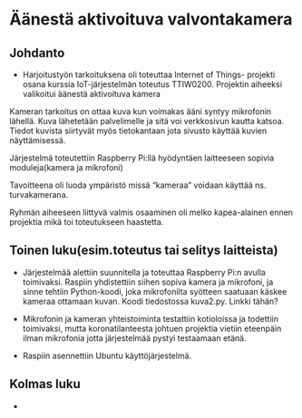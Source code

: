 # Äänestä aktivoituva valvontakamera

## Johdanto

- Harjoitustyön tarkoituksena oli toteuttaa Internet of Things- projekti osana kurssia IoT-järjestelmän toteutus TTIW0200. Projektin aiheeksi valikoitui äänestä aktivoituva kamera 

Kameran tarkoitus on ottaa kuva kun voimakas ääni syntyy mikrofonin lähellä. Kuva lähetetään palvelimelle ja sitä voi verkkosivun kautta katsoa. Tiedot kuvista siirtyvät myös tietokantaan jota sivusto käyttää kuvien näyttämisessä. 

Järjestelmä toteutettiin Raspberry Pi:llä hyödyntäen laitteeseen sopivia moduleja(kamera ja mikrofoni) 

Tavoitteena oli luoda ympäristö missä “kameraa” voidaan käyttää ns. turvakamerana.  

Ryhmän aiheeseen liittyvä valmis osaaminen oli melko kapea-alainen ennen projektia mikä toi toteutukseen haastetta. 



## Toinen luku(esim.toteutus tai selitys laitteista)

- Järjestelmää alettiin suunnitella ja toteuttaa Raspberry Pi:n avulla toimivaksi. Raspiin yhdistettiin siihen sopiva kamera ja mikrofoni, ja sinne tehtiin Python-koodi, joka mikrofonilta syötteen saatuaan käskee kameraa ottamaan kuvan. Koodi tiedostossa kuva2.py. Linkki tähän?
- Mikrofonin ja kameran yhteistoiminta testattiin kotioloissa ja todettiin toimivaksi, mutta koronatilanteesta johtuen projektia vietiin eteenpäin ilman mikrofonia jotta järjestelmää pystyi testaamaan etänä. 

- Raspiin asennettiin Ubuntu käyttöjärjestelmä. 

## Kolmas luku

- 
